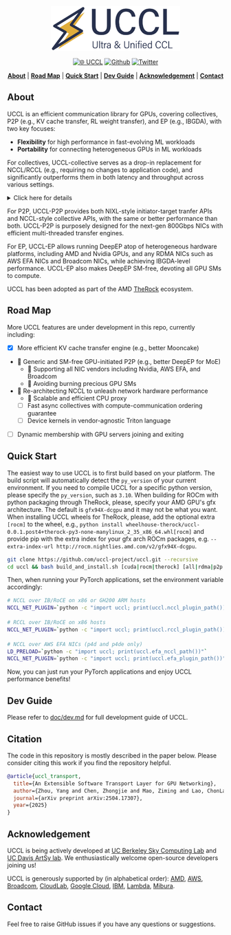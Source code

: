 <div align="center">

<p align="center"> <img src="./doc/images/uccl_logo.png" alt="" width="300"> </p>

[![🌐 UCCL](https://img.shields.io/badge/-Visit%20Website-5865F2?style=for-the-badge)](https://uccl-project.github.io/) [![Github](https://img.shields.io/badge/UCCL-000000?style=for-the-badge&logo=github&logoColor=000&logoColor=white)](https://github.com/uccl-project/uccl) [![Twitter](https://img.shields.io/badge/UCCL-white?style=for-the-badge&logo=X&logoColor=000&color=000&labelColor=white)](https://x.com/uccl_proj)
<p align="center">
    <a href="#about"><b>About</b></a> | 
    <a href="#road-map"><b>Road Map</b></a> | 
    <a href="#quick-start"><b>Quick Start</b></a> | 
    <a href="#dev-guide"><b>Dev Guide</b></a> | 
    <a href="#acknowledgement"><b>Acknowledgement</b></a> |
    <a href="#contact"><b>Contact</b></a>
</p>

</div>

## About 

UCCL is an efficient communication library for GPUs, covering collectives, P2P (e.g., KV cache transfer, RL weight transfer), and EP (e.g., IBGDA), with two key focuses: 
* **Flexibility** for high performance in fast-evolving ML workloads
* **Portability** for connecting heterogeneous GPUs in ML workloads

For collectives, UCCL-collective serves as a drop-in replacement for NCCL/RCCL (e.g., requiring no changes to application code), and significantly outperforms them in both latency and throughput across various settings. 

<details>
<summary>Click here for details</summary>

* On six HGX servers (across two racks) with 8x400G CX-7 RoCE NICs and 8xH100 GPUs, UCCL outperforms NCCL by up to **2.5x** for AllReduce:
  <p align="left"> <img src="./doc/images/allreduce_6_hgx.png" alt="" width="600"> </p>

* On four AWS `p4d.24xlarge` instances with 4x100G EFA NICs and 8xA100 GPUs, UCCL outperforms NCCL by up to **3.3x** for AlltoAll: 
  <p align="left"> <img src="./doc/images/alltoall_4_p4d.png" alt="" width="600"> </p>

* On two AWS `g4dn.8xlarge` instances with 1x50G ENA NICs and 1xT4 GPUs within the same cluster placement group, UCCL outperforms NCCL by up to **3.7x** for AllReduce: 
  <p align="left"> <img src="./doc/images/allreduce_2_g4dn.png" alt="" width="600"> </p>

More specifically, UCCL aims to: 
* rearchitect the CCL layer (while keeping NCCL APIs) to unleash the full potential of network hardware
* rearchitect the network transport layer to be fast and extensible
* support heterogeneous GPU and networking vendors such as Nvidia, AMD, and Broadcom
* become an open and collaborative platform for GPU communication research

UCCL has built a fast and extensible transport layer in software, which has created many benefits. 
For example, existing network transports under NCCL (i.e., kernel TCP and RDMA) leverage one or few network paths to stream huge data volumes, thus prone to congestion happening in datacenter networks. 
Instead, UCCL employs packet spraying in software to leverage abundant network paths to avoid "single-path-of-congestion". 
More benefits include: 1) packet spraying with 256 paths, 2) advanced congestion control such as latency-based and receiver-driven ones, 3) efficient loss recovery by selective repeat, and 4) widely usable in public clouds with legacy NICs and Ethernet. 

Feel free to check out our full [technical report](https://arxiv.org/pdf/2504.17307) and [slides](https://drive.google.com/file/d/1YsgMNPeCV797sYPiCWAT0AMfc0WgIhP0/view?usp=sharing).
</details>

For P2P, UCCL-P2P provides both NIXL-style initiator-target tranfer APIs and NCCL-style collective APIs, with the same or better performance than both. UCCL-P2P is purposely designed for the next-gen 800Gbps NICs with efficient multi-threaded transfer engines. 

For EP, UCCL-EP allows running DeepEP atop of heterogeneous hardware platforms, including AMD and Nvidia GPUs, and any RDMA NICs such as AWS EFA NICs and Broadcom NICs, while achieving IBGDA-level performance. UCCL-EP also makes DeepEP SM-free, devoting all GPU SMs to compute. 

UCCL has been adopted as part of the AMD [TheRock](https://github.com/ROCm/TheRock) ecosystem.

## Road Map

More UCCL features are under development in this repo, currently including: 
- [x] More efficient KV cache transfer engine (e.g., better Mooncake)
- 🚧 Generic and SM-free GPU-initiated P2P (e.g., better DeepEP for MoE)
  - 🚧 Supporting all NIC vendors including Nvidia, AWS EFA, and Broadcom
  - 🚧 Avoiding burning precious GPU SMs
- 🚧 Re-architecting NCCL to unleash network hardware performance
  - 🚧 Scalable and efficient CPU proxy
  - [ ] Fast async collectives with compute-communication ordering guarantee
  - [ ] Device kernels in vendor-agnostic Triton language
- [ ] Dynamic membership with GPU servers joining and exiting


## Quick Start

The easiest way to use UCCL is to first build based on your platform. The build script will automatically detect the `py_version` of your current environment. If you need to compile UCCL for a specific python version, please specify the `py_version`, such as `3.10`. 
When building for ROCm with python packaging through TheRock, please, specify your AMD GPU's gfx architecture. The default is `gfx94X-dcgpu` and it may not be what you want.
When installing UCCL wheels for TheRock, please, add the optional extra `[rocm]` to the wheel, e.g., `python install wheelhouse-therock/uccl-0.0.1.post4+therock-py3-none-manylinux_2_35_x86_64.whl[rocm]` and provide pip with the extra index for your gfx arch ROCm packages, e.g. `--extra-index-url http://rocm.nightlies.amd.com/v2/gfx94X-dcgpu`.
```bash
git clone https://github.com/uccl-project/uccl.git --recursive
cd uccl && bash build_and_install.sh [cuda|rocm|therock] [all|rdma|p2p|efa|ep] [py_version] [gfx_version]
```

Then, when running your PyTorch applications, set the environment variable accordingly: 
```bash
# NCCL over IB/RoCE on x86 or GH200 ARM hosts
NCCL_NET_PLUGIN=`python -c "import uccl; print(uccl.nccl_plugin_path())"`

# RCCL over IB/RoCE on x86 hosts
NCCL_NET_PLUGIN=`python -c "import uccl; print(uccl.rccl_plugin_path())"`

# NCCL over AWS EFA NICs (p4d and p4de only)
LD_PRELOAD=`python -c "import uccl; print(uccl.efa_nccl_path())"`
NCCL_NET_PLUGIN=`python -c "import uccl; print(uccl.efa_plugin_path())"`
```

Now, you can just run your PyTorch applications and enjoy UCCL performance benefits! 

## Dev Guide

Please refer to [doc/dev.md](doc/dev.md) for full development guide of UCCL.

## Citation
The code in this repository is mostly described in the paper below. Please consider citing this work if you find the repository helpful. 

```bibtex
@article{uccl_transport,
  title={An Extensible Software Transport Layer for GPU Networking},
  author={Zhou, Yang and Chen, Zhongjie and Mao, Ziming and Lao, ChonLam and Yang, Shuo and Kannan, Pravein Govindan and Gao, Jiaqi and Zhao, Yilong and Wu, Yongji and You, Kaichao and others},
  journal={arXiv preprint arXiv:2504.17307},
  year={2025}
}
```

## Acknowledgement

UCCL is being actively developed at [UC Berkeley Sky Computing Lab](https://sky.cs.berkeley.edu/) and [UC Davis ArtSy lab](https://github.com/artsy-lab). We enthusiastically welcome open-source developers joining us! 

UCCL is generously supported by (in alphabetical order): 
[AMD](https://www.amd.com/en.html), 
[AWS](https://aws.amazon.com/), 
[Broadcom](https://www.broadcom.com/), 
[CloudLab](https://www.cloudlab.us/), 
[Google Cloud](https://cloud.google.com/), 
[IBM](https://www.ibm.com/), 
[Lambda](https://lambda.ai/),
[Mibura](https://www.mibura.com/).

## Contact
Feel free to raise GitHub issues if you have any questions or suggestions. 
